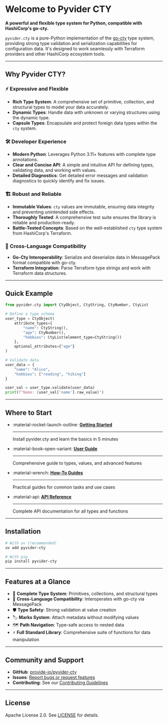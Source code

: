 # Welcome to Pyvider CTY

**A powerful and flexible type system for Python, compatible with HashiCorp's go-cty.**

`pyvider.cty` is a pure-Python implementation of the [go-cty](https://github.com/zclconf/go-cty) type system, providing strong type validation and serialization capabilities for configuration data. It's designed to work seamlessly with Terraform providers and other HashiCorp ecosystem tools.

---

## Why Pyvider CTY?

### ⚡ **Expressive and Flexible**
- **Rich Type System**: A comprehensive set of primitive, collection, and structural types to model your data accurately.
- **Dynamic Types**: Handle data with unknown or varying structures using the dynamic type.
- **Capsule Types**: Encapsulate and protect foreign data types within the `cty` system.

### 🛠️ **Developer Experience**
- **Modern Python**: Leverages Python 3.11+ features with complete type annotations.
- **Clear and Concise API**: A simple and intuitive API for defining types, validating data, and working with values.
- **Detailed Diagnostics**: Get detailed error messages and validation diagnostics to quickly identify and fix issues.

### 🏗️ **Robust and Reliable**
- **Immutable Values**: `cty` values are immutable, ensuring data integrity and preventing unintended side effects.
- **Thoroughly Tested**: A comprehensive test suite ensures the library is reliable and production-ready.
- **Battle-Tested Concepts**: Based on the well-established `cty` type system from HashiCorp's Terraform.

### 🔄 **Cross-Language Compatibility**
- **Go-Cty Interoperability**: Serialize and deserialize data in MessagePack format compatible with go-cty.
- **Terraform Integration**: Parse Terraform type strings and work with Terraform data structures.

---

## Quick Example

```python
from pyvider.cty import CtyObject, CtyString, CtyNumber, CtyList

# Define a type schema
user_type = CtyObject(
    attribute_types={
        "name": CtyString(),
        "age": CtyNumber(),
        "hobbies": CtyList(element_type=CtyString())
    },
    optional_attributes={"age"}
)

# Validate data
user_data = {
    "name": "Alice",
    "hobbies": ["reading", "hiking"]
}

user_val = user_type.validate(user_data)
print(f"Name: {user_val['name'].raw_value}")
```

---

## Where to Start

<div class="grid cards" markdown>

-   :material-rocket-launch-outline: **[Getting Started](getting-started/index.md)**

    ---

    Install pyvider.cty and learn the basics in 5 minutes

-   :material-book-open-variant: **[User Guide](user-guide/index.md)**

    ---

    Comprehensive guide to types, values, and advanced features

-   :material-wrench: **[How-To Guides](how-to/index.md)**

    ---

    Practical guides for common tasks and use cases

-   :material-api: **[API Reference](api/index.md)**

    ---

    Complete API documentation for all types and functions

</div>

---

## Installation

```bash
# With uv (recommended)
uv add pyvider-cty

# With pip
pip install pyvider-cty
```

---

## Features at a Glance

- 🎯 **Complete Type System**: Primitives, collections, and structural types
- 🔄 **Cross-Language Compatibility**: Interoperates with go-cty via MessagePack
- 🛡️ **Type Safety**: Strong validation at value creation
- 🏷️ **Marks System**: Attach metadata without modifying values
- 🗺️ **Path Navigation**: Type-safe access to nested data
- ⚡ **Full Standard Library**: Comprehensive suite of functions for data manipulation

---

## Community and Support

- **GitHub**: [provide-io/pyvider-cty](https://github.com/provide-io/pyvider-cty)
- **Issues**: [Report bugs or request features](https://github.com/provide-io/pyvider-cty/issues)
- **Contributing**: See our [Contributing Guidelines](https://github.com/provide-io/pyvider-cty/blob/main/CONTRIBUTING.md)

---

## License

Apache License 2.0. See [LICENSE](https://github.com/provide-io/pyvider-cty/blob/main/LICENSE) for details.
